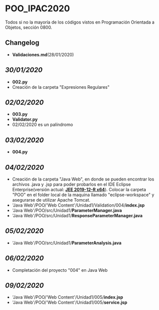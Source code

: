 # POO_IPAC2020

Todos si no la mayoría de los códigos vistos en Programación Orientada a Objetos, sección 0800.


## Changelog

- **Validaciones.md**(28/01/2020)

*30/01/2020*
----------
- **002.py**&nbsp;
- Creación de la carpeta "Expresiones Regulares"

*02/02/2020*
----------
- **003.py**&nbsp;
- **Validator.py**&nbsp;
- 02/02/2020 es un palíndromo&nbsp;

*03/02/2020*
----------
- **004.py**

*04/02/2020*
----------
- Creación de la carpeta "Java Web", en donde se pueden encontrar los archivos .java y .jsp para poder probarlos en el IDE Eclipse Enterprise(versión actual: **[JEE 2019-12-R x64](https://www.eclipse.org/downloads/packages/release/2019-12/r/eclipse-ide-enterprise-java-developers)**). Colocar la carpeta "POO" en el folder local de la maquina llamado "eclipse-workspace" y asegurarse de utilizar Apache Tomcat.&nbsp;
- 'Java Web'/POO/'Web Content'/Unidad1/Validation/004/**index.jsp**&nbsp;
- 'Java Web'/POO/src/Unidad1/**ParameterManager.java**&nbsp;
- 'Java Web'/POO/src/Unidad1/**ResponseParameterManager.java**&nbsp;

*05/02/2020*
-----------
- 'Java Web'/POO/src/Unidad1/**ParameterAnalysis.java**&nbsp;

*06/02/2020*
-----------
- Completación del proyecto "004" en Java Web &nbsp;

*09/02/2020*
-----------
- 'Java Web'/POO/'Web Content'/Unidad1/005/**index.jsp** &nbsp;
- 'Java Web'/POO/'Web Content'/Unidad1/005/**service.jsp** &nbsp;
